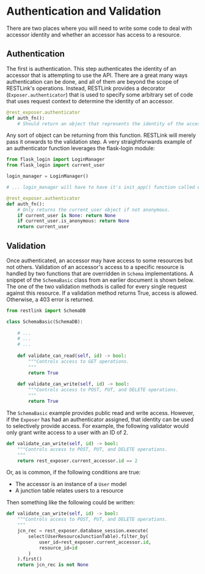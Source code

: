 # Authentication and Validation

There are two places where you will need to write some code to deal with accessor identity and whether an accessor has access to a resource.

## Authentication

The first is authentication. This step authenticates the identity of an accessor that is attempting to use the API. There are a great many ways authentication can be done, and all of them are beyond the scope of RESTLink's operations. Instead, RESTLink provides a decorator (`Exposer.authenticator`) that is used to specify some arbitrary set of code that uses request context to determine the identity of an accessor.

```python
@rest_exposer.authenticator
def auth_fn():
	# Should return an object that represents the identity of the accessor or None, if credentials are lacking.
```

Any sort of object can be returning from this function. RESTLink will merely pass it onwards to the validation step. A very straightforwards example of an authenticator function leverages the flask-login module:

```python
from flask_login import LoginManager
from flask_login import current_user

login_manager = LoginManager()

# ... login_manager will have to have it's init_app() function called etc...

@rest_exposer.authenticator
def auth_fn():
	# Only returns the current_user object if not anonymous.
	if current_user is None: return None
	if current_user.is_anonymous: return None
	return current_user
```

## Validation

Once authenticated, an accessor may have access to some resources but not others. Validation of an accessor's access to a specific resource is handled by two functions that are overridden in `Schema` implementations. A snippet of the `SchemaBasic` class from an earlier document is shown below. The one of the two validation methods is called for every single request against this resource. If a validation method returns True, access is allowed. Otherwise, a 403 error is returned.

```python
from restlink import SchemaDB

class SchemaBasic(SchemaDB):
	
	# ...
	# ...
	# ...
		
	def validate_can_read(self, id) -> bool:
		"""Controls access to GET operations.
		"""
		return True
	
	def validate_can_write(self, id) -> bool:
		"""Controls access to POST, PUT, and DELETE operations.
		"""
		return True
```

The `SchemaBasic` example provides public read and write access. However, if the `Exposer` has had an authenticator assigned, that identity can be used to selectively provide access. For example, the following validator would only grant write access to a user with an ID of 2.

```python
def validate_can_write(self, id) -> bool:
	"""Controls access to POST, PUT, and DELETE operations.
	"""
	return rest_exposer.current_accessor.id == 2
```

Or, as is common, if the following conditions are true:
+ The accessor is an instance of a `User` model
+ A junction table relates users to a resource

Then something like the following could be written:

```python
def validate_can_write(self, id) -> bool:
	"""Controls access to POST, PUT, and DELETE operations.
	"""
	jcn_rec = rest_exposer.database_session.execute(
		select(UserResourceJunctionTable).filter_by(
			user_id=rest_exposer.current_accessor.id,
			resource_id=id
		)
	).first()
	return jcn_rec is not None
```